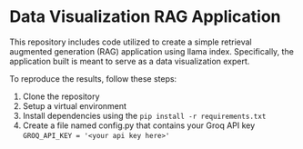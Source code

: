 # Data Visualization RAG Application

This repository includes code utilized to create a simple retrieval augmented generation (RAG) application using llama index. Specifically, the application built is meant to serve as a data visualization expert. 

To reproduce the results, follow these steps:
1. Clone the repository
2. Setup a virtual environment
3. Install dependencies using the ```pip install -r requirements.txt```
4. Create a file named config.py that contains your Groq API key ```GROQ_API_KEY = '<your api key here>'```

